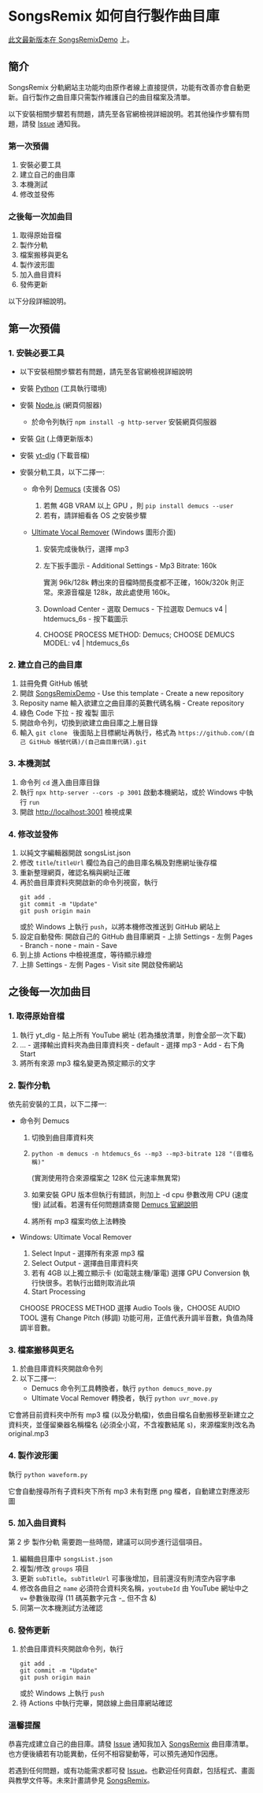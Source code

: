 # SongsRemix 如何自行製作曲目庫

[此文最新版本在 SongsRemixDemo](https://github.com/ChrisTorng/SongsRemixDemo/blob/main/HowTo_zht.md) 上。

## 簡介
  SongsRemix 分軌網站主功能均由原作者線上直接提供，功能有改善亦會自動更新。自行製作之曲目庫只需製作維護自己的曲目檔案及清單。

  以下安裝相關步驟若有問題，請先至各官網檢視詳細說明。若其他操作步驟有問題，請發 [Issue](https://github.com/ChrisTorng/SongsRemixDemo/issues) 通知我。

### 第一次預備
  1. 安裝必要工具
  2. 建立自己的曲目庫
  3. 本機測試
  4. 修改並發佈

### 之後每一次加曲目
  1. 取得原始音檔
  2. 製作分軌
  3. 檔案搬移與更名
  4. 製作波形圖
  5. 加入曲目資料
  6. 發佈更新

  以下分段詳細說明。

## 第一次預備

### 1. 安裝必要工具
  * 以下安裝相關步驟若有問題，請先至各官網檢視詳細說明
  * 安裝 [Python](https://www.python.org/) (工具執行環境)
  * 安裝 [Node.js](https://nodejs.org/) (網頁伺服器)
    *  於命令列執行 `npm install -g http-server` 安裝網頁伺服器

  * 安裝 [Git](https://git-scm.com/) (上傳更新版本)
  * 安裝 [yt-dlg](https://oleksis.github.io/youtube-dl-gui/) (下載音檔)
  * 安裝分軌工具，以下二擇一:
    * 命令列 [Demucs](https://github.com/facebookresearch/demucs#requirements) (支援各 OS)
      1. 若無 4GB VRAM 以上 GPU ，則 `pip install demucs --user`
      2. 若有，請詳細看各 OS 之安裝步驟

    * [Ultimate Vocal Remover](https://github.com/anjok07/ultimatevocalremovergui) (Windows 圖形介面)
      1. 安裝完成後執行，選擇 mp3
      2. 左下扳手圖示 - Additional Settings - Mp3 Bitrate: 160k

         實測 96k/128k 轉出來的音檔時間長度都不正確，160k/320k 則正常。來源音檔是 128k，故此處使用 160k。

      3. Download Center - 選取 Demucs - 下拉選取 Demucs v4 | htdemucs_6s - 按下載圖示
      4. CHOOSE PROCESS METHOD: Demucs; CHOOSE DEMUCS MODEL: v4 | htdemucs_6s

### 2. 建立自己的曲目庫
  1. 註冊免費 GitHub 帳號
  2. 開啟 [SongsRemixDemo](https://github.com/ChrisTorng/SongsRemixDemo) - Use this template - Create a new repository
  3. Reposity name 輸入欲建立之曲目庫的英數代碼名稱 - Create repository
  4. 綠色 Code 下拉 - 按 複製 圖示
  5. 開啟命令列，切換到欲建立曲目庫之上層目錄
  6. 輸入 `git clone ` 後面貼上目標網址再執行，格式為 `https://github.com/(自己 GitHub 帳號代碼)/(自己曲目庫代碼).git`

### 3. 本機測試
  1. 命令列 `cd` 進入曲目庫目錄
  2. 執行 `npx http-server --cors -p 3001` 啟動本機網站，或於 Windows 中執行 `run`
  3. 開啟 [http://localhost:3001](http://localhost:3001) 檢視成果

### 4. 修改並發佈
  1. 以純文字編輯器開啟 songsList.json
  2. 修改 `title`/`titleUrl` 欄位為自己的曲目庫名稱及對應網址後存檔
  3. 重新整理網頁，確認名稱與網址正確
  4. 再於曲目庫資料夾開啟新的命令列視窗，執行
     ```
     git add .
     git commit -m "Update"
     git push origin main
     ```
     或於 Windows 上執行 `push`，以將本機修改推送到 GitHub 網站上
  5. 設定自動發佈: 開啟自己的 GitHub 曲目庫網頁 - 上排 Settings - 左側 Pages - Branch - none - main - Save
  6. 到上排 Actions 中檢視進度，等待顯示綠燈
  7. 上排 Settings - 左側 Pages - Visit site 開啟發佈網站

## 之後每一次加曲目

### 1. 取得原始音檔
  1. 執行 yt_dlg - 貼上所有 YouTube 網址 (若為播放清單，則會全部一次下載)
  2. ... - 選擇輸出資料夾為曲目庫資料夾 - default - 選擇 mp3 - Add - 右下角 Start
  3. 將所有來源 mp3 檔名變更為預定顯示的文字

### 2. 製作分軌
  依先前安裝的工具，以下二擇一:
  * 命令列 Demucs
    1. 切換到曲目庫資料夾
    2. `python -m demucs -n htdemucs_6s --mp3 --mp3-bitrate 128 "(音檔名稱)"`

       (實測使用符合來源檔案之 128K 位元速率無異常)

    3. 如果安裝 GPU 版本但執行有錯誤，則加上 -d cpu 參數改用 CPU (速度慢) 試試看。若還有任何問題請查閱 [Demucs 官網說明](https://github.com/facebookresearch/demucs#requirements)
    4. 將所有 mp3 檔案均依上法轉換

  * Windows: Ultimate Vocal Remover
    1. Select Input - 選擇所有來源 mp3 檔
    2. Select Output - 選擇曲目庫資料夾
    3. 若有 4GB 以上獨立顯示卡 (如電競主機/筆電) 選擇 GPU Conversion 執行快很多。若執行出錯則取消此項
    4. Start Processing

    CHOOSE PROCESS METHOD 選擇 Audio Tools 後，CHOOSE AUDIO TOOL 還有 Change Pitch (移調) 功能可用，正值代表升調半音數，負值為降調半音數。

### 3. 檔案搬移與更名
  1. 於曲目庫資料夾開啟命令列
  2. 以下二擇一:
     * Demucs 命令列工具轉換者，執行 `python demucs_move.py`
     * Ultimate Vocal Remover 轉換者，執行 `python uvr_move.py`
  
  它會將目前資料夾中所有 mp3 檔 (以及分軌檔)，依曲目檔名自動搬移至新建立之資料夾，並僅留樂器名稱檔名 (必須全小寫，不含複數結尾 s)，來源檔案則改名為 original.mp3

### 4. 製作波形圖
  執行 `python waveform.py`
  
  它會自動搜尋所有子資料夾下所有 mp3 未有對應 png 檔者，自動建立對應波形圖

### 5. 加入曲目資料
  第 2 步 製作分軌 需要跑一些時間，建議可以同步進行這個項目。
  1. 編輯曲目庫中 `songsList.json`
  2. 複製/修改 `groups` 項目
  3. 更新 `subTitle`。`subTitleUrl` 可事後增加，目前還沒有則清空內容字串
  4. 修改各曲目之 `name` 必須符合資料夾名稱，`youtubeId` 由 YouTube 網址中之 `v=` 參數後取得 (11 碼英數字元含 -_ 但不含 &)
  5. 同第一次本機測試方法確認

### 6. 發佈更新
  1. 於曲目庫資料夾開啟命令列，執行
     ```
     git add .
     git commit -m "Update"
     git push origin main
     ```
     或於 Windows 上執行 `push`
  2. 待 Actions 中執行完畢，開啟線上曲目庫網站確認

### 溫馨提醒
  恭喜完成建立自己的曲目庫。請發 [Issue](https://github.com/ChrisTorng/SongsRemix/issues) 通知我加入 [SongsRemix](https://github.com/ChrisTorng/SongsRemix) 曲目庫清單。也方便後續若有功能異動，任何不相容變動等，可以預先通知作因應。

  若遇到任何問題，或有功能需求都可發 [Issue](https://github.com/ChrisTorng/SongsRemix/issues)。也歡迎任何貢獻，包括程式、畫面與教學文件等。未來計畫請參見 [SongsRemix](https://github.com/ChrisTorng/SongsRemix)。
